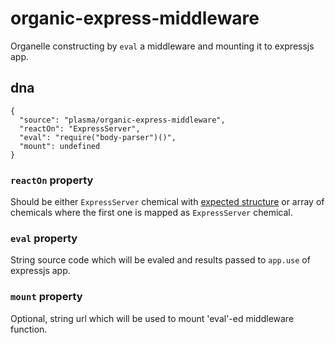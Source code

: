 # organic-express-middleware

Organelle constructing by `eval` a middleware and mounting it to expressjs app.

## dna

    {
      "source": "plasma/organic-express-middleware",
      "reactOn": "ExpressServer",
      "eval": "require("body-parser")()",
      "mount": undefined
    }

### `reactOn` property

Should be either `ExpressServer` chemical with [expected structure](https://github.com/outbounder/organic-express-server#emitready-chemical) or array of chemicals where the first one is mapped as `ExpressServer` chemical.

### `eval` property

String source code which will be evaled and results passed to `app.use` of expressjs app.

### `mount` property

Optional, string url which will be used to mount 'eval'-ed middleware function.